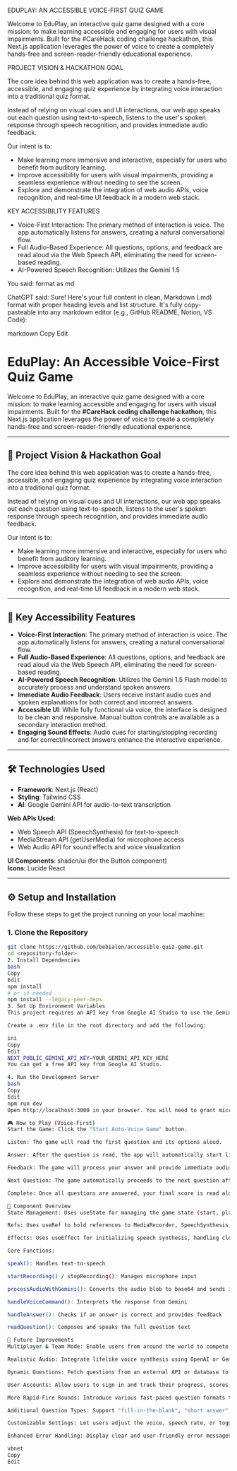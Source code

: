 EDUPLAY: AN ACCESSIBLE VOICE-FIRST QUIZ GAME

Welcome to EduPlay, an interactive quiz game designed with a core mission: to make learning accessible and engaging for users with visual impairments. Built for the #CareHack coding challenge hackathon, this Next.js application leverages the power of voice to create a completely hands-free and screen-reader-friendly educational experience.

PROJECT VISION & HACKATHON GOAL

The core idea behind this web application was to create a hands-free, accessible, and engaging quiz experience by integrating voice interaction into a traditional quiz format.

Instead of relying on visual cues and UI interactions, our web app speaks out each question using text-to-speech, listens to the user's spoken response through speech recognition, and provides immediate audio feedback.

Our intent is to:
- Make learning more immersive and interactive, especially for users who benefit from auditory learning.
- Improve accessibility for users with visual impairments, providing a seamless experience without needing to see the screen.
- Explore and demonstrate the integration of web audio APIs, voice recognition, and real-time UI feedback in a modern web stack.

KEY ACCESSIBILITY FEATURES

- Voice-First Interaction: The primary method of interaction is voice. The app automatically listens for answers, creating a natural conversational flow.
- Full Audio-Based Experience: All questions, options, and feedback are read aloud via the Web Speech API, eliminating the need for screen-based reading.
- AI-Powered Speech Recognition: Utilizes the Gemini 1.5







You said:
format as md


ChatGPT said:
Sure! Here's your full content in clean, Markdown (.md) format with proper heading levels and list structure. It's fully copy-pasteable into any markdown editor (e.g., GitHub README, Notion, VS Code):

markdown
Copy
Edit
# EduPlay: An Accessible Voice-First Quiz Game

Welcome to EduPlay, an interactive quiz game designed with a core mission: to make learning accessible and engaging for users with visual impairments. Built for the **#CareHack coding challenge hackathon**, this Next.js application leverages the power of voice to create a completely hands-free and screen-reader-friendly educational experience.

---

## 🎯 Project Vision & Hackathon Goal

The core idea behind this web application was to create a hands-free, accessible, and engaging quiz experience by integrating voice interaction into a traditional quiz format.

Instead of relying on visual cues and UI interactions, our web app speaks out each question using text-to-speech, listens to the user's spoken response through speech recognition, and provides immediate audio feedback.

Our intent is to:

- Make learning more immersive and interactive, especially for users who benefit from auditory learning.
- Improve accessibility for users with visual impairments, providing a seamless experience without needing to see the screen.
- Explore and demonstrate the integration of web audio APIs, voice recognition, and real-time UI feedback in a modern web stack.

---

## 🚀 Key Accessibility Features

- **Voice-First Interaction**: The primary method of interaction is voice. The app automatically listens for answers, creating a natural conversational flow.
- **Full Audio-Based Experience**: All questions, options, and feedback are read aloud via the Web Speech API, eliminating the need for screen-based reading.
- **AI-Powered Speech Recognition**: Utilizes the Gemini 1.5 Flash model to accurately process and understand spoken answers.
- **Immediate Audio Feedback**: Users receive instant audio cues and spoken explanations for both correct and incorrect answers.
- **Accessible UI**: While fully functional via voice, the interface is designed to be clean and responsive. Manual button controls are available as a secondary interaction method.
- **Engaging Sound Effects**: Audio cues for starting/stopping recording and for correct/incorrect answers enhance the interactive experience.

---

## 🛠️ Technologies Used

- **Framework**: Next.js (React)
- **Styling**: Tailwind CSS
- **AI**: Google Gemini API for audio-to-text transcription

**Web APIs Used:**

- Web Speech API (SpeechSynthesis) for text-to-speech  
- MediaStream API (getUserMedia) for microphone access  
- Web Audio API for sound effects and voice visualization  

**UI Components**: shadcn/ui (for the Button component)  
**Icons**: Lucide React

---

## ⚙️ Setup and Installation

Follow these steps to get the project running on your local machine:

### 1. Clone the Repository

```bash
git clone https://github.com/bebialen/accessible-quiz-game.git
cd <repository-folder>
2. Install Dependencies
bash
Copy
Edit
npm install
# or if needed
npm install --legacy-peer-deps
3. Set Up Environment Variables
This project requires an API key from Google AI Studio to use the Gemini API.

Create a .env file in the root directory and add the following:

ini
Copy
Edit
NEXT_PUBLIC_GEMINI_API_KEY=YOUR_GEMINI_API_KEY_HERE
You can get a free API key from Google AI Studio.

4. Run the Development Server
bash
Copy
Edit
npm run dev
Open http://localhost:3000 in your browser. You will need to grant microphone permissions when prompted to play the game.

🎮 How to Play (Voice-First)
Start the Game: Click the "Start Auto-Voice Game" button.

Listen: The game will read the first question and its options aloud.

Answer: After the question is read, the app will automatically start listening. Speak your answer clearly (e.g., "Yes," "No," or the option text like "Bulldozer").

Feedback: The game will process your answer and provide immediate audio feedback and an explanation.

Next Question: The game automatically proceeds to the next question after a short delay.

Complete: Once all questions are answered, your final score is read aloud.

🧩 Component Overview
State Management: Uses useState for managing the game state (start, playing, feedback, complete), score, recording status, etc.

Refs: Uses useRef to hold references to MediaRecorder, SpeechSynthesis, timers, and the current question index to avoid stale state in async callbacks.

Effects: Uses useEffect for initializing speech synthesis, handling cleanup, and syncing state with refs.

Core Functions:

speak(): Handles text-to-speech

startRecording() / stopRecording(): Manages microphone input

processAudioWithGemini(): Converts the audio blob to base64 and sends it to the Gemini API with a prompt

handleVoiceCommand(): Interprets the response from Gemini

handleAnswer(): Checks if an answer is correct and provides feedback

readQuestion(): Composes and speaks the full question text

🔮 Future Improvements
Multiplayer & Team Mode: Enable users from around the world to compete or collaborate in real time.

Realistic Audio: Integrate lifelike voice synthesis using OpenAI or Gemini for more immersive audio experiences.

Dynamic Questions: Fetch questions from an external API or database to keep content fresh and relevant.

User Accounts: Allow users to sign in and track their progress, scores, and achievements over time.

More Rapid-Fire Rounds: Introduce various fast-paced question formats to keep the gameplay exciting.

Additional Question Types: Support "fill-in-the-blank", "short answer", and other interactive formats.

Customizable Settings: Let users adjust the voice, speech rate, or toggle audio features according to their preferences.

Enhanced Error Handling: Display clear and user-friendly error messages to improve the user experience.

vbnet
Copy
Edit
